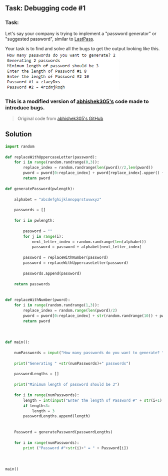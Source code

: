 ## Task: Debugging code #1
  
### Task:
Let's say your company is trying to implement a "password generator" or "suggested password", similar to [LastPass](https://www.lastpass.com/features/password-generator). 

Your task is to find and solve all the bugs to get the output looking like this.  
<img src = './working_pwg.png'>

### This is a modified version of [abhishek305's](https://github.com/abhishek305) code made to introduce bugs.
> Original code from [abhishek305's GitHub](https://github.com/abhishek305/Password-Generator-in-python/blob/master/Password%20Generator.py)

## Solution

```python
import random

def replaceWithUppercaseLetter(password):
    for i in range(random.randrange(0,3)):
        replace_index = random.randrange(len(pword)//2,len(pword))
        pword = pword[0:replace_index] + pword[replace_index].upper() + pword[replace_index:]
        return pword

def generatePassword(pwlength):

    alphabet = "abcdefghijklmnopqrstuvwxyz"

    passwords = [] 

    for i in pwlength:
        
        password = "" 
        for j in range(i):
            next_letter_index = random.randrange(len(alphabet))
            password = password + alphabet[next_letter_index]
        
        password = replaceWithNumber(password)
        password = replaceWithUppercaseLetter(password)
        
        passwords.append(password) 
    
    return passwords


def replaceWithNumber(pword):
    for i in range(random.randrange(1,3)):
        replace_index = random.range(len(pword)/2)
        pword = pword[0:replace_index] + str(random.randrange(10)) + pword[replace_index:]
        return pword



def main():
    
    numPasswords = input("How many passwords do you want to generate? ")
    
    print("Generating " +str(numPasswords)+" passwords")
    
    passwordLengths = []

    print("Minimum length of password should be 3")

    for i in range(numPasswords):
        length = int(input("Enter the length of Password #" + str(i+1) + " "))
        if length<3:
            length = 3
        passwordLengths.append(length)
    
    
    Password = generatePassword(passwordLengths)

    for i in range(numPasswords):
        print ("Password #"+str(i)+" = " + Password[i])



main()
```